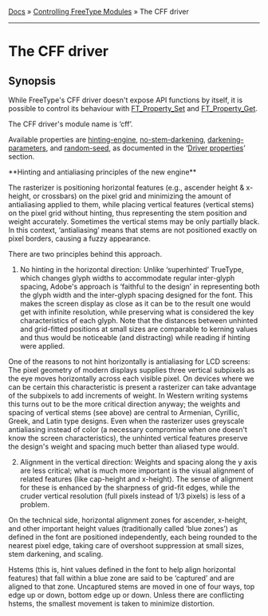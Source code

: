 [Docs](ft2-index.md) &raquo; [Controlling FreeType Modules](ft2-toc.md#controlling-freetype-modules) &raquo; The CFF driver

-------------------------------

# The CFF driver

## Synopsis

While FreeType's CFF driver doesn't expose API functions by itself, it is possible to control its behaviour with <a href="../ft2-module_management/#ft_property_set">FT_Property_Set</a> and <a href="../ft2-module_management/#ft_property_get">FT_Property_Get</a>.

The CFF driver's module name is &lsquo;cff&rsquo;.

Available properties are <a href="../ft2-properties/#hinting-engine">hinting-engine</a>, <a href="../ft2-properties/#no-stem-darkening">no-stem-darkening</a>, <a href="../ft2-properties/#darkening-parameters">darkening-parameters</a>, and <a href="../ft2-properties/#random-seed">random-seed</a>, as documented in the &lsquo;<a href="../ft2-properties/#properties">Driver properties</a>&rsquo; section.

&#42;&#42;Hinting and antialiasing principles of the new engine&#42;&#42;

The rasterizer is positioning horizontal features (e.g., ascender height &amp; x-height, or crossbars) on the pixel grid and minimizing the amount of antialiasing applied to them, while placing vertical features (vertical stems) on the pixel grid without hinting, thus representing the stem position and weight accurately. Sometimes the vertical stems may be only partially black. In this context, &lsquo;antialiasing&rsquo; means that stems are not positioned exactly on pixel borders, causing a fuzzy appearance.

There are two principles behind this approach.

1) No hinting in the horizontal direction: Unlike &lsquo;superhinted&rsquo; TrueType, which changes glyph widths to accommodate regular inter-glyph spacing, Adobe's approach is &lsquo;faithful to the design&rsquo; in representing both the glyph width and the inter-glyph spacing designed for the font. This makes the screen display as close as it can be to the result one would get with infinite resolution, while preserving what is considered the key characteristics of each glyph. Note that the distances between unhinted and grid-fitted positions at small sizes are comparable to kerning values and thus would be noticeable (and distracting) while reading if hinting were applied.

One of the reasons to not hint horizontally is antialiasing for LCD screens: The pixel geometry of modern displays supplies three vertical subpixels as the eye moves horizontally across each visible pixel. On devices where we can be certain this characteristic is present a rasterizer can take advantage of the subpixels to add increments of weight. In Western writing systems this turns out to be the more critical direction anyway; the weights and spacing of vertical stems (see above) are central to Armenian, Cyrillic, Greek, and Latin type designs. Even when the rasterizer uses greyscale antialiasing instead of color (a necessary compromise when one doesn't know the screen characteristics), the unhinted vertical features preserve the design's weight and spacing much better than aliased type would.

2) Alignment in the vertical direction: Weights and spacing along the y&nbsp;axis are less critical; what is much more important is the visual alignment of related features (like cap-height and x-height). The sense of alignment for these is enhanced by the sharpness of grid-fit edges, while the cruder vertical resolution (full pixels instead of 1/3 pixels) is less of a problem.

On the technical side, horizontal alignment zones for ascender, x-height, and other important height values (traditionally called &lsquo;blue zones&rsquo;) as defined in the font are positioned independently, each being rounded to the nearest pixel edge, taking care of overshoot suppression at small sizes, stem darkening, and scaling.

Hstems (this is, hint values defined in the font to help align horizontal features) that fall within a blue zone are said to be &lsquo;captured&rsquo; and are aligned to that zone. Uncaptured stems are moved in one of four ways, top edge up or down, bottom edge up or down. Unless there are conflicting hstems, the smallest movement is taken to minimize distortion.

